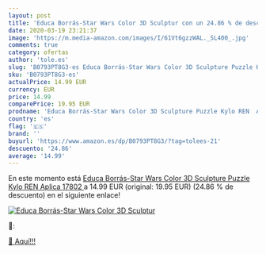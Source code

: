 ```yaml
---
layout: post
title: 'Educa Borrás-Star Wars Color 3D Sculptur con un 24.86 % de descuento'
date: 2020-03-19 23:21:37
image: 'https://m.media-amazon.com/images/I/61Vt6gzzWAL._SL400_.jpg'
comments: true
category: ofertas
author: 'tole.es'
slug: 'B0793PT8G3-es Educa Borrás-Star Wars Color 3D Sculpture Puzzle Kylo REN...'
sku: 'B0793PT8G3-es'
actualPrice: 14.99 EUR
currency: EUR
price: 14.99
comparePrice: 19.95 EUR
prodname: 'Educa Borrás-Star Wars Color 3D Sculpture Puzzle Kylo REN  Aplica  17802 '
country: 'es'
flag: '🇪🇸'
brand: ''
buyurl: 'https://www.amazon.es/dp/B0793PT8G3/?tag=tolees-21'
descuento: '24.86'
average: '14.99'
---
```


En este momento está [Educa Borrás-Star Wars Color 3D Sculpture Puzzle Kylo REN  Aplica  17802 ](https://www.amazon.es/dp/B0793PT8G3/?tag=tolees-21) a 14.99 EUR (original: 19.95 EUR) (24.86 %  de descuento) en el siguiente enlace!

[![Educa Borrás-Star Wars Color 3D Sculptur](https://m.media-amazon.com/images/I/61Vt6gzzWAL._SL400_.jpg)](https://www.amazon.es/dp/B0793PT8G3/?tag=tolees-21)

🔎:


[🛒 Aquí!!!](https://www.amazon.es/dp/B0793PT8G3/?tag=tolees-21)
